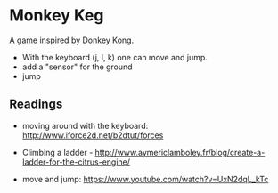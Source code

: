 # Monkey Keg

A game inspired by Donkey Kong.


- With the keyboard (j, l, k) one can move and jump.
- add a "sensor" for the ground
- jump


## Readings

- moving around with the keyboard: http://www.iforce2d.net/b2dtut/forces

- Climbing a ladder - http://www.aymericlamboley.fr/blog/create-a-ladder-for-the-citrus-engine/
- move and jump: https://www.youtube.com/watch?v=UxN2dqL_kTc
